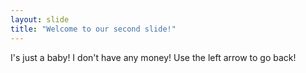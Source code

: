 ```yaml
---
layout: slide
title: "Welcome to our second slide!"
---
```

I's just a baby! I don't have any money!
Use the left arrow to go back!
